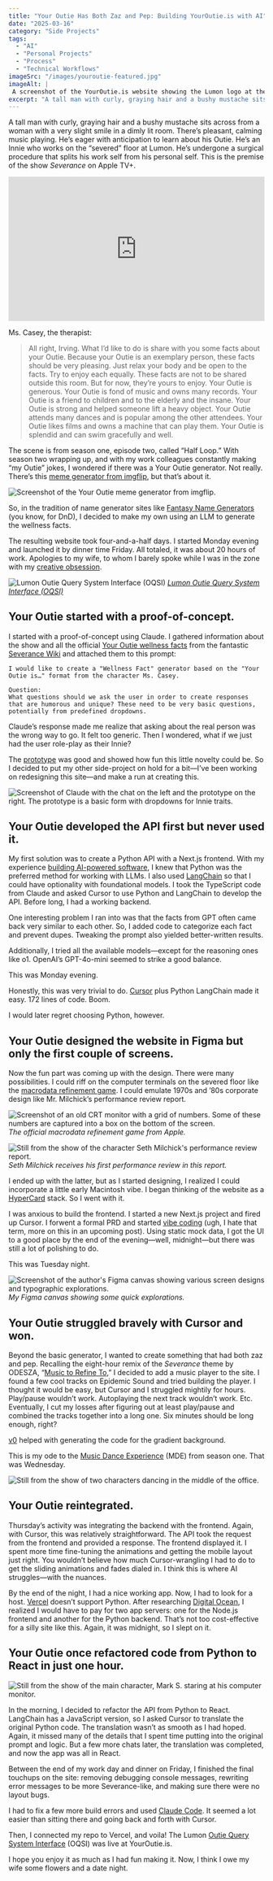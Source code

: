 ```yaml
---
title: "Your Outie Has Both Zaz and Pep: Building YourOutie.is with AI"
date: "2025-03-16"
category: "Side Projects"
tags:
  - "AI"
  - "Personal Projects"
  - "Process"
  - "Technical Workflows"
imageSrc: "/images/youroutie-featured.jpg"
imageAlt: |
 A screenshot of the YourOutie.is website showing the Lumon logo at the top with the title "Outie Query System Interface (OQSI)" beneath it. The interface has a minimalist white card on a blue background with small digital patterns. The card contains text that reads "Describe your Innie to learn about your Outie" and a black "Get Started" button. The design mimics the retro-corporate aesthetic of the TV show Severance.
excerpt: "A tall man with curly, graying hair and a bushy mustache sits across from a woman with a very slight smile in a dimly lit room. There's pleasant, calming music playing. He's eager with anticipation to learn about his Outie. This is the premise of the show _Severance_ on Apple TV+, and it inspired me to create YourOutie.is—a wellness fact generator that took me from concept to launch in just four-and-a-half days. With the help of AI tools like Claude and Cursor, I built a nostalgic, HyperCard-esque experience that would make Lumon Industries proud. Here's how it happened."
---
```

A tall man with curly, graying hair and a bushy mustache sits across from a woman with a very slight smile in a dimly lit room. There’s pleasant, calming music playing.  He’s eager with anticipation to learn about his Outie. He’s an Innie who works on the “severed” floor at Lumon. He’s undergone a surgical procedure that splits his work self from his personal self. This is the premise of the show _Severance_ on Apple TV+.

<div style="position:relative;padding-top:56.25%;"><iframe src="https://iframe.mediadelivery.net/embed/187277/b6b0ffd1-3edb-412d-a291-c676fa5b174a?autoplay=false&loop=false&muted=false&preload=true&responsive=true" loading="lazy" style="border:0;position:absolute;top:0;height:100%;width:100%;" allow="accelerometer;gyroscope;autoplay;encrypted-media;picture-in-picture;" allowfullscreen="true"></iframe></div>

Ms. Casey, the therapist:
> All right, Irving. What I’d like to do is share with you some facts about your Outie. Because your Outie is an exemplary person, these facts should be very pleasing. Just relax your body and be open to the facts. Try to enjoy each equally. These facts are not to be shared outside this room. But for now, they’re yours to enjoy.
> Your Outie is generous. Your Outie is fond of music and owns many records. Your Outie is a friend to children and to the elderly and the insane. Your Outie is strong and helped someone lift a heavy object. Your Outie attends many dances and is popular among the other attendees. Your Outie likes films and owns a machine that can play them. Your Outie is splendid and can swim gracefully and well.

The scene is from season one, episode two, called “Half Loop.” With season two wrapping up, and with my work colleagues constantly making “my Outie” jokes, I wondered if there was a Your Outie generator. Not really. There’s this [meme generator from imgflip](https://imgflip.com/memegenerator/579009155/Your-outie), but that’s about it.

![Screenshot of the Your Outie meme generator from imgflip.](/images/youroutie-imgflip-meme-generator.png)

So, in the tradition of name generator sites like [Fantasy Name Generators](https://imgflip.com/memegenerator/430282321/Severance-Outie-Affirmation) (you know, for DnD), I decided to make my own using an LLM to generate the wellness facts. 

The resulting website took four-and-a-half days. I started Monday evening and launched it by dinner time Friday. All totaled, it was about 20 hours of work. Apologies to my wife, to whom I barely spoke while I was in the zone with my [creative obsession](https://rogerwong.me/posts/a-complete-obsession).

![Lumon Outie Query System Interface (OQSI)](/images/youroutie-oqsi-outie-query-system-interface.jpg)
[_Lumon Outie Query System Interface (OQSI)_](https://YourOutie.is)

## Your Outie started with a proof-of-concept.

I started with a proof-of-concept using Claude. I gathered information about the show and all the official [Your Outie wellness facts](https://severance.wiki/wellness_facts?s%5B%5D=wellness&s%5B%5D=facts) from the fantastic [Severance Wiki](https://severance.wiki/Start) and attached them to this prompt:

	I would like to create a "Wellness Fact" generator based on the "Your Outie is…" format from the character Ms. Casey. 
	
	Question:
	What questions should we ask the user in order to create responses that are humorous and unique? These need to be very basic questions, potentially from predefined dropdowns.

Claude’s response made me realize that asking about the real person was the wrong way to go. It felt too generic. Then I wondered, what if we just had the user role-play as their Innie? 

The [prototype](https://claude.site/artifacts/6ea493bc-2489-4b9b-aac1-abc87db32d21) was good and showed how fun this little novelty could be. So I decided to put my other side-project on hold for a bit—I’ve been working on redesigning this site—and make a run at creating this.

![Screenshot of Claude with the chat on the left and the prototype on the right. The prototype is a basic form with dropdowns for Innie traits.](/images/youroutie-claude-prototype.png)

## Your Outie developed the API first but never used it.

My first solution was to create a Python API with a Next.js frontend. With my experience [building AI-powered software](https://rogerwong.me/posts/how-i-built-and-launched-an-ai-powered-app), I knew that Python was the preferred method for working with LLMs. I also used [LangChain](https://python.langchain.com/docs/introduction/) so that I could have optionality with foundational models. I took the TypeScript code from Claude and asked Cursor to use Python and LangChain to develop the API. Before long, I had a working backend. 

One interesting problem I ran into was that the facts from GPT often came back very similar to each other. So, I added code to categorize each fact and prevent dupes. Tweaking the prompt also yielded better-written results.

Additionally, I tried all the available models—except for the reasoning ones like o1. OpenAI’s GPT-4o-mini seemed to strike a good balance.

This was Monday evening.

Honestly, this was very trivial to do. [Cursor](https://rogerwong.me/posts/replatforming-with-a-lot-of-help-from-ai) plus Python LangChain made it easy. 172 lines of code. Boom.

I would later regret choosing Python, however.

## Your Outie designed the website in Figma but only the first couple of screens.

Now the fun part was coming up with the design. There were many possibilities. I could riff on the computer terminals on the severed floor like the [macrodata refinement game](https://lumon-industries.com/). I could emulate 1970s and ’80s corporate design like Mr. Milchick’s performance review report.

![Screenshot of an old CRT monitor with a grid of numbers. Some of these numbers are captured into a box on the bottom of the screen.](/images/youroutie-lumon-industries.jpg)
_The official macrodata refinement game from Apple._

![Still from the show of the character Seth Milchick's performance review report.](/images/youroutie-milchick-performance-review-report.jpg)
_Seth Milchick receives his first performance review in this report._

I ended up with the latter, but as I started designing, I realized I could incorporate a little early Macintosh vibe. I began thinking of the website as a [HyperCard](https://hypercard.org/) stack. So I went with it. 

I was anxious to build the frontend. I started a new Next.js project and fired up Cursor. I forwent a formal PRD and started [vibe coding](https://x.com/karpathy/status/1886192184808149383) (ugh, I hate that term, more on this in an upcoming post). Using static mock data, I got the UI to a good place by the end of the evening—well, midnight—but there was still a lot of polishing to do. 

This was Tuesday night.

![Screenshot of the author's Figma canvas showing various screen designs and typographic explorations.](/images/youroutie-figma.png)
_My Figma canvas showing some quick explorations._

## Your Outie struggled bravely with Cursor and won. 

Beyond the basic generator, I wanted to create something that had both zaz and pep. Recalling the eight-hour remix of the _Severance_ theme by ODESZA, “[Music to Refine To](https://youtu.be/JRnDYB28bL8?si=l3tZLJlLxPf3EF2A),” I decided to add a music player to the site. I found a few cool tracks on Epidemic Sound and tried building the player. I thought it would be easy, but Cursor and I struggled mightily for hours. Play/pause wouldn’t work. Autoplaying the next track wouldn’t work. Etc. Eventually, I cut my losses after figuring out at least play/pause and combined the tracks together into a long one. Six minutes should be long enough, right?

[v0](https://v0.dev/) helped with generating the code for the gradient background. 

This is my ode to the [Music Dance Experience](https://severance.wiki/music_dance_experience) (MDE) from season one. That was Wednesday. 

![Still from the show of two characters dancing in the middle of the office.](/images/youroutie-music-dance-experience.jpg)

## Your Outie reintegrated.

Thursday’s activity was integrating the backend with the frontend. Again, with Cursor, this was relatively straightforward. The API took the request from the frontend and provided a response. The frontend displayed it. I spent more time fine-tuning the animations and getting the mobile layout just right. You wouldn’t believe how much Cursor-wrangling I had to do to get the sliding animations and fades dialed in. I think this is where AI struggles—with the nuances.

By the end of the night, I had a nice working app. Now, I had to look for a host. [Vercel](https://vercel.com/) doesn’t support Python. After researching [Digital Ocean](https://www.digitalocean.com/), I realized I would have to pay for two app servers: one for the Node.js frontend and another for the Python backend. That’s not too cost-effective for a silly site like this. Again, it was midnight, so I slept on it.

## Your Outie once refactored code from Python to React in just one hour.

![Still from the show of the main character, Mark S. staring at his computer monitor.](/images/youroutie-locked-in.jpg)

In the morning, I decided to refactor the API from Python to React. LangChain has a JavaScript version, so I asked Cursor to translate the original Python code. The translation wasn’t as smooth as I had hoped. Again, it missed many of the details that I spent time putting into the original prompt and logic. But a few more chats later, the translation was completed, and now the app was all in React.

Between the end of my work day and dinner on Friday, I finished the final touchups on the site: removing debugging console messages, rewriting error messages to be more Severance-like, and making sure there were no layout bugs.

I had to fix a few more build errors and used [Claude Code](https://docs.anthropic.com/en/docs/agents-and-tools/claude-code/overview). It seemed a lot easier than sitting there and going back and forth with Cursor.

Then, I connected my repo to Vercel, and voila! The Lumon [Outie Query System Interface](https://YourOutie.is) (OQSI) was live at YourOutie.is.

I hope you enjoy it as much as I had fun making it. Now, I think I owe my wife some flowers and a date night.